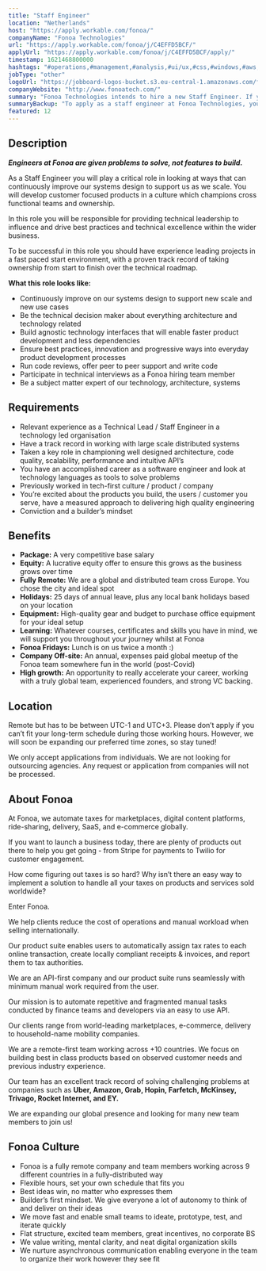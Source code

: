 ```yaml
---
title: "Staff Engineer"
location: "Netherlands"
host: "https://apply.workable.com/fonoa/"
companyName: "Fonoa Technologies"
url: "https://apply.workable.com/fonoa/j/C4EFFD5BCF/"
applyUrl: "https://apply.workable.com/fonoa/j/C4EFFD5BCF/apply/"
timestamp: 1621468800000
hashtags: "#operations,#management,#analysis,#ui/ux,#css,#windows,#aws,#content,#office,#finance"
jobType: "other"
logoUrl: "https://jobboard-logos-bucket.s3.eu-central-1.amazonaws.com/fonoa-technologies"
companyWebsite: "http://www.fonoatech.com/"
summary: "Fonoa Technologies intends to hire a new Staff Engineer. If you have relevant experience as a Technical Lead / Staff Engineer in a technology led organisation, consider applying."
summaryBackup: "To apply as a staff engineer at Fonoa Technologies, you preferably need to have some knowledge of: #ui/ux, #css, #windows."
featured: 12
---
```


## Description

_**_Engineers at Fonoa are given problems to solve, not features to build._**_

As a Staff Engineer you will play a critical role in looking at ways that can continuously improve our systems design to support us as we scale. You will develop customer focused products in a culture which champions cross functional teams and ownership.

In this role you will be responsible for providing technical leadership to influence and drive best practices and technical excellence within the wider business.

To be successful in this role you should have experience leading projects in a fast paced start environment, with a proven track record of taking ownership from start to finish over the technical roadmap.

**What this role looks like:**

*   Continuously improve on our systems design to support new scale and new use cases
*   Be the technical decision maker about everything architecture and technology related
*   Build agnostic technology interfaces that will enable faster product development and less dependencies
*   Ensure best practices, innovation and progressive ways into everyday product development processes
*   Run code reviews, offer peer to peer support and write code
*   Participate in technical interviews as a Fonoa hiring team member
*   Be a subject matter expert of our technology, architecture, systems

## Requirements

*   Relevant experience as a Technical Lead / Staff Engineer in a technology led organisation
*   Have a track record in working with large scale distributed systems
*   Taken a key role in championing well designed architecture, code quality, scalability, performance and intuitive API’s
*   You have an accomplished career as a software engineer and look at technology languages as tools to solve problems
*   Previously worked in tech-first culture / product / company
*   You’re excited about the products you build, the users / customer you serve, have a measured approach to delivering high quality engineering
*   Conviction and a builder’s mindset

## Benefits

*   **Package:** A very competitive base salary
*   **Equity:** A lucrative equity offer to ensure this grows as the business grows over time
*   **Fully Remote:** We are a global and distributed team cross Europe. You chose the city and ideal spot
*   **Holidays:** 25 days of annual leave, plus any local bank holidays based on your location
*   **Equipment:** High-quality gear and budget to purchase office equipment for your ideal setup
*   **Learning:** Whatever courses, certificates and skills you have in mind, we will support you throughout your journey whilst at Fonoa
*   **Fonoa Fridays:** Lunch is on us twice a month :)
*   **Company Off-site:** An annual, expenses paid global meetup of the Fonoa team somewhere fun in the world (post-Covid)
*   **High growth:** An opportunity to really accelerate your career, working with a truly global team, experienced founders, and strong VC backing.

## Location

Remote but has to be between UTC-1 and UTC+3. Please don’t apply if you can’t fit your long-term schedule during those working hours. However, we will soon be expanding our preferred time zones, so stay tuned!

We only accept applications from individuals. We are not looking for outsourcing agencies. Any request or application from companies will not be processed.

## About Fonoa

At Fonoa, we automate taxes for marketplaces, digital content platforms, ride-sharing, delivery, SaaS, and e-commerce globally.

If you want to launch a business today, there are plenty of products out there to help you get going - from Stripe for payments to Twilio for customer engagement.

How come figuring out taxes is so hard? Why isn’t there an easy way to implement a solution to handle all your taxes on products and services sold worldwide?

Enter Fonoa.

We help clients reduce the cost of operations and manual workload when selling internationally.

Our product suite enables users to automatically assign tax rates to each online transaction, create locally compliant receipts & invoices, and report them to tax authorities.

We are an API-first company and our product suite runs seamlessly with minimum manual work required from the user.

Our mission is to automate repetitive and fragmented manual tasks conducted by finance teams and developers via an easy to use API.

Our clients range from world-leading marketplaces, e-commerce, delivery to household-name mobility companies.

We are a remote-first team working across +10 countries. We focus on building best in class products based on observed customer needs and previous industry experience.

Our team has an excellent track record of solving challenging problems at companies such as **Uber, Amazon, Grab, Hopin, Farfetch, McKinsey, Trivago, Rocket Internet, and EY.**

We are expanding our global presence and looking for many new team members to join us!

## Fonoa Culture

*   Fonoa is a fully remote company and team members working across 9 different countries in a fully-distributed way
*   Flexible hours, set your own schedule that fits you
*   Best ideas win, no matter who expresses them
*   Builder’s first mindset. We give everyone a lot of autonomy to think of and deliver on their ideas
*   We move fast and enable small teams to ideate, prototype, test, and iterate quickly
*   Flat structure, excited team members, great incentives, no corporate BS
*   We value writing, mental clarity, and neat digital organization skills
*   We nurture asynchronous communication enabling everyone in the team to organize their work however they see fit
